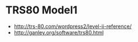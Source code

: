 # TRS80 Model1

* http://trs-80.com/wordpress2/level-ii-reference/
* http://ganley.org/software/trs80.html


